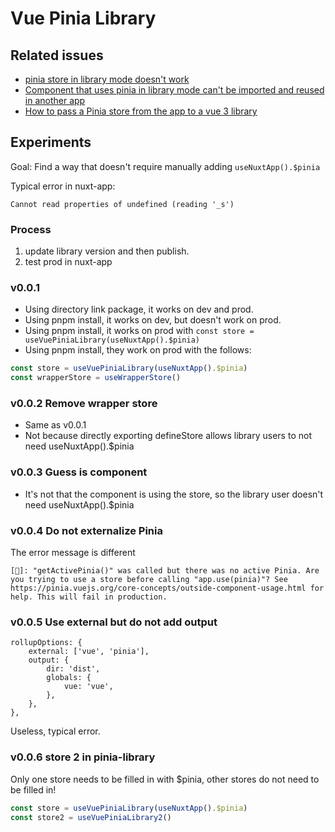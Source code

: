 # Vue Pinia Library

## Related issues
- [pinia store in library mode doesn't work](https://github.com/vuejs/pinia/discussions/2487)
- [Component that uses pinia in library mode can't be imported and reused in another app](https://github.com/vuejs/pinia/discussions/1073)
- [How to pass a Pinia store from the app to a vue 3 library](https://stackoverflow.com/questions/76852804/how-to-pass-a-pinia-store-from-the-app-to-a-vue-3-library)


## Experiments

Goal: Find a way that doesn't require manually adding `useNuxtApp().$pinia`


Typical error in nuxt-app:

```
Cannot read properties of undefined (reading '_s')
```

### Process

1. update library version and then publish.
2. test prod in nuxt-app

### v0.0.1
- Using directory link package, it works on dev and prod.
- Using pnpm install, it works on dev, but doesn't work on prod.
- Using pnpm install, it works on prod with `const store = useVuePiniaLibrary(useNuxtApp().$pinia)`
- Using pnpm install, they work on prod with the follows:
```ts
const store = useVuePiniaLibrary(useNuxtApp().$pinia)
const wrapperStore = useWrapperStore()
```


### v0.0.2 Remove wrapper store

- Same as v0.0.1
- Not because directly exporting defineStore allows library users to not need useNuxtApp().$pinia


### v0.0.3 Guess is component

- It's not that the component is using the store, so the library user doesn't need useNuxtApp().$pinia

### v0.0.4 Do not externalize Pinia

The error message is different

```
[🍍]: "getActivePinia()" was called but there was no active Pinia. Are you trying to use a store before calling "app.use(pinia)"? See https://pinia.vuejs.org/core-concepts/outside-component-usage.html for help. This will fail in production.
```

### v0.0.5 Use external but do not add output
```
rollupOptions: {
	external: ['vue', 'pinia'],
	output: {
		dir: 'dist',
		globals: {
			vue: 'vue',
		},
	},
},
```

Useless, typical error.

### v0.0.6 store 2 in pinia-library

Only one store needs to be filled in with $pinia, other stores do not need to be filled in!

```ts
const store = useVuePiniaLibrary(useNuxtApp().$pinia)
const store2 = useVuePiniaLibrary2()
```